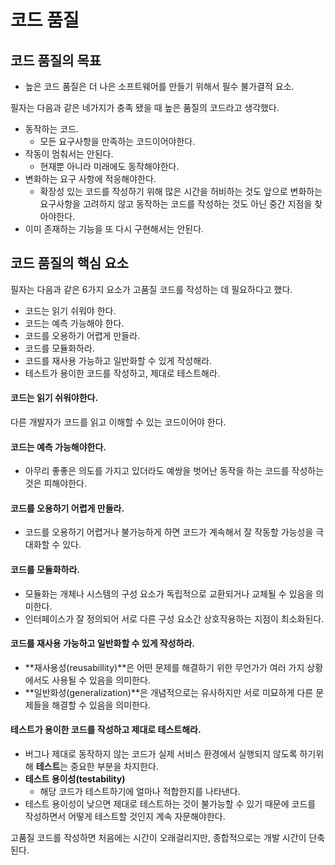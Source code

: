 # 코드 품질

## 코드 품질의 목표

- 높은 코드 품질은 더 나은 소프트웨어를 만들기 위해서 필수 불가결적 요소.

필자는 다음과 같은 네가지가 충족 됐을 때 높은 품질의 코드라고 생각했다.

- 동작하는 코드.
  - 모든 요구사항을 만족하는 코드이어야한다.
- 작동이 멈춰서는 안된다.
  - 현재뿐 아니라 미래에도 동작해야한다.
- 변화하는 요구 사항에 적응해야한다.
  - 확장성 있는 코드를 작성하기 위해 많은 시간을 허비하는 것도 앞으로 변화하는 요구사항을 고려하지 않고 동작하는 코드를 작성하는 것도 아닌 중간 지점을 찾아야한다.
- 이미 존재하는 기능을 또 다시 구현해서는 안된다.

## 코드 품질의 핵심 요소

필자는 다음과 같은 6가지 요소가 고품질 코드를 작성하는 데 필요하다고 했다.

- 코드는 읽기 쉬워야 한다.
- 코드는 예측 가능해야 한다.
- 코드를 오용하기 어렵게 만들라.
- 코드를 모듈화하라.
- 코드를 재사용 가능하고 일반화할 수 있게 작성해라.
- 테스트가 용이한 코드를 작성하고, 제대로 테스트해라.

#### 코드는 읽기 쉬워야한다.

다른 개발자가 코드를 읽고 이해할 수 있는 코드이어야 한다.

#### 코드는 예측 가능해야한다.

- 아무리 좋좋은 의도를 가지고 있더라도 예쌍을 벗어난 동작을 하는 코드를 작성하는 것은 피해야한다.

#### 코드를 오용하기 어렵게 만들라.

- 코드를 오용하기 어렵거나 불가능하게 하면 코드가 계속해서 잘 작동할 가능성을 극대화할 수 있다.

#### 코드를 모듈화하라.

- 모듈화는 개체나 시스템의 구성 요소가 독립적으로 교환되거나 교체될 수 있음을 의미한다.
- 인터페이스가 잘 정의되어 서로 다른 구성 요소간 상호작용하는 지점이 최소화된다.

#### 코드를 재사용 가능하고 일반화할 수 있게 작성하라.

- **재사용성(reusabillity)**은 어떤 문제를 해결하기 위한 무언가가 여러 가지 상황에서도 사용될 수 있음을 의미한다.
- **일반화성(generalization)**은 개념적으로는 유사하지만 서로 미묘하게 다른 문제들을 해결할 수 있음을 의미한다.

#### 테스트가 용이한 코드를 작성하고 제대로 테스트해라.

- 버그나 제대로 동작하지 않는 코드가 실제 서비스 환경에서 실행되지 않도록 하기위해 **테스트**는 중요한 부분을 차지한다.
- **테스트 용이성(testability)**
  - 해당 코드가 테스트하기에 얼마나 적합한지를 나타낸다.
- 테스트 용이성이 낮으면 제대로 테스트하는 것이 불가능할 수 있기 때문에 코드를 작성하면서 어떻게 테스트할 것인지 계속 자문해야한다.

고품질 코드를 작성하면 처음에는 시간이 오래걸리지만, 종합적으로는 개발 시간이 단축된다.
